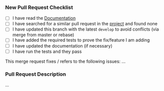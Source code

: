 ### New Pull Request Checklist

- [ ] I have read the [Documentation](https://pub.dartlang.org/packages/dio)
- [ ] I have searched for a similar pull request in the [project](https://github.com/flutterchina/dio/pulls) and found none
- [ ] I have updated this branch with the latest `develop` to avoid conflicts (via merge from master or rebase)
- [ ] I have added the required tests to prove the fix/feature I am adding
- [ ] I have updated the documentation (if necessary)
- [ ] I have run the tests and they pass

This merge request fixes / refers to the following issues: ...

### Pull Request Description

...

